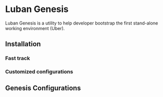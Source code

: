 # Luban Genesis

Luban Genesis is a utility to help developer bootstrap the first stand-alone working environment (Uber).

## Installation

### Fast track

### Customized configurations

## Genesis Configurations

